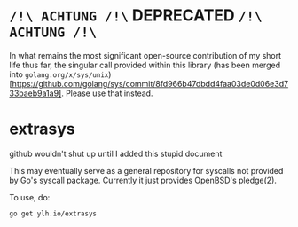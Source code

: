 # `/!\ ACHTUNG /!\` DEPRECATED `/!\ ACHTUNG /!\`
In what remains the most significant open-source contribution of my short life thus far, the singular call provided within this library (has been merged into `golang.org/x/sys/unix`)[https://github.com/golang/sys/commit/8fd966b47dbdd4faa03de0d06e3d733baeb9a1a9]. Please use that instead.

# extrasys
github wouldn't shut up until I added this stupid document

This may eventually serve as a general repository for syscalls not provided by Go's syscall package.
Currently it just provides OpenBSD's pledge(2).

To use, do:
````
go get ylh.io/extrasys
````

